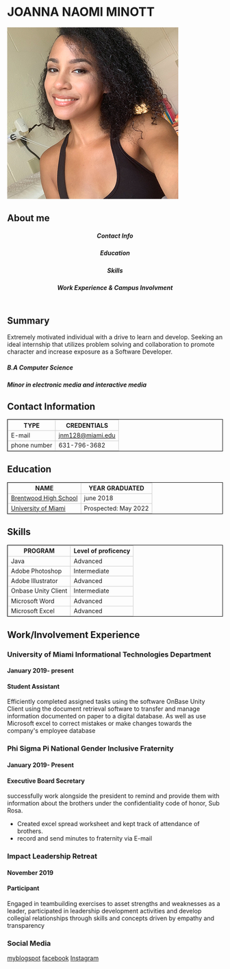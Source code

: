 <!DOCTYPR html>

   <meta charset="utf.8">

<title>resume</title>
<style>
td,th{border: 1px solid#CCC;}
table{border: 1px solid black;}
</style>
</head>

<body>
	<h1>JOANNA NAOMI MINOTT</h1>

<img src="me2.jpg" alt="joannaMinott">
<article>
<h2> About me</h2>

<header>

<h5>Contact Info</h5>
<h5> Education</h5>
<h5> Skills</h5>
<h5>  Work Experience & Campus Involvment</h5>

</header>

<article>
<h2>Summary</h2> 
<p> Extremely motivated individual with a drive to learn and develop. Seeking an ideal internship that utilizes problem solving and collaboration to promote character and increase exposure as a Software Developer.</p>
<h5>B.A Computer Science </h5>  									   
<h5>Minor in electronic media and interactive media</h5>	
</article>

<section>
<h2>Contact Information</h2>
<table>
<tr>
<th> TYPE</th>
<th> CREDENTIALS</th>
</tr>
<tr>
<td>E-mail</td>
<td><a href="https://outlook.office.com/mail/inbox"> jnm128@miami.edu</a></td> 
</tr>
<tr>
<td>phone number</td>
<td>631-796-3682</td>
</tr>
</table>
</section>

<section>	
<h2>Education</h2>
<table>
<tr>
<th>NAME</th>
<th>YEAR GRADUATED</th>
</tr>
<tr>
<td><a href= "https://bhs.bufsd.org/home">Brentwood High School</a></td>
<td>june 2018</td>
</tr>
<tr>
<td> <a href="https://welcome.miami.edu/"> University of Miami</a></td>
<td>Prospected: May 2022</td>
</tr>
</table>
</section>
<section>
<h2>Skills</h2>
<table>
<tr>
	<th>PROGRAM</th>
	<th> Level of proficency</th>
</tr>
<tr>
<td>Java</td>
<td> Advanced</td>
</tr>
<tr>
<td> Adobe Photoshop</td>
<td> Intermediate</td>
</tr>
	
<tr>
	<td>Adobe Illustrator</td>
	<td> Advanced</td>
</tr>
<tr>
<td> Onbase Unity Client </td>
<td>Intermediate</td>
</tr>
<tr>
<td> Microsoft Word</td>
<td> Advanced</td>
</tr>
<tr>
<td> Microsoft Excel</td>
<td> Advanced</td>
</tr>
</table>
</section>

<main>						                                                                           						
<h2>Work/Involvement Experience</h2> 
<section>
<article>	
<h3>University of Miami Informational Technologies Department</h3>                          <h4>January 2019- present</h4>
<h4>Student Assistant</h4> 
	
<p>Efficiently completed assigned tasks using the software OnBase Unity Client using the document retrieval software to transfer and manage information documented on paper to a digital database. As well as use Microsoft excel to correct mistakes or make changes towards the company's employee database</p>
</article>
</section>
</main>
<section>
<main>
<article>
<h3> Phi Sigma Pi National Gender Inclusive Fraternity</h3>   <h4>January 2019- Present</h4>
<h4> Executive Board Secretary</h4>
	
<p>successfully work alongside the president to remind and provide them with information about the brothers under the confidentiality code of honor, Sub Rosa.</p>
<ul>
	<li>Created excel spread worksheet and kept track of attendance of brothers.</li>
	<li>record and send minutes to fraternity via E-mail</li>
</ul>
</article>
</section>
<section>
<h3>Impact Leadership Retreat</h3>						                           
<h4>November 2019</h4>
<h4>Participant</h4>
<p> Engaged in teambuilding exercises to asset strengths and weaknesses as a leader, participated in leadership development activities and develop collegial relationships through skills and concepts driven by empathy and transparency</p>

</section>
<h3> Social Media</h3>
<nav>
<a href="https://jovisuals.blogspot.com/">myblogspot</a>
	<a href= "https://www.facebook.com/">facebook</a>
	<a href= "https://www.instagram.com/jo.naomii/?hl=en">Instagram</a>
</nav>
	
	

</main>

</body>
</html>
